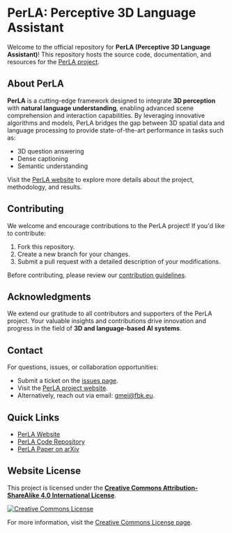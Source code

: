 # PerLA: Perceptive 3D Language Assistant

Welcome to the official repository for **PerLA (Perceptive 3D Language Assistant)**! This repository hosts the source code, documentation, and resources for the [PerLA project](https://gfmei.github.io/PerLA/).

## About PerLA
**PerLA** is a cutting-edge framework designed to integrate **3D perception** with **natural language understanding**, enabling advanced scene comprehension and interaction capabilities. By leveraging innovative algorithms and models, PerLA bridges the gap between 3D spatial data and language processing to provide state-of-the-art performance in tasks such as:
- 3D question answering
- Dense captioning
- Semantic understanding

Visit the [PerLA website](https://gfmei.github.io/PerLA) to explore more details about the project, methodology, and results.


## Contributing
We welcome and encourage contributions to the PerLA project! If you'd like to contribute:
1. Fork this repository.
2. Create a new branch for your changes.
3. Submit a pull request with a detailed description of your modifications.

Before contributing, please review our [contribution guidelines](https://github.com/gfmei/PerLA/blob/main/CONTRIBUTING.md).

## Acknowledgments
We extend our gratitude to all contributors and supporters of the PerLA project. Your valuable insights and contributions drive innovation and progress in the field of **3D and language-based AI systems**.

## Contact
For questions, issues, or collaboration opportunities:
- Submit a ticket on the [issues page](https://github.com/gfmei/PerLA/issues).
- Visit the [PerLA project website](https://gfmei.github.io/PerLA/).
- Alternatively, reach out via email: [gmei@fbk.eu](mailto:gmei@fbk.eu).

## Quick Links
- [PerLA Website](https://gfmei.github.io/PerLA/)
- [PerLA Code Repository](https://github.com/gfmei/PerLA)
- [PerLA Paper on arXiv](https://arxiv.org/abs/xxxxx)


## Website License

This project is licensed under the **[Creative Commons Attribution-ShareAlike 4.0 International License](http://creativecommons.org/licenses/by-sa/4.0/)**.

[![Creative Commons License](https://i.creativecommons.org/l/by-sa/4.0/88x31.png)](http://creativecommons.org/licenses/by-sa/4.0/)

For more information, visit the [Creative Commons License page](http://creativecommons.org/licenses/by-sa/4.0/).
